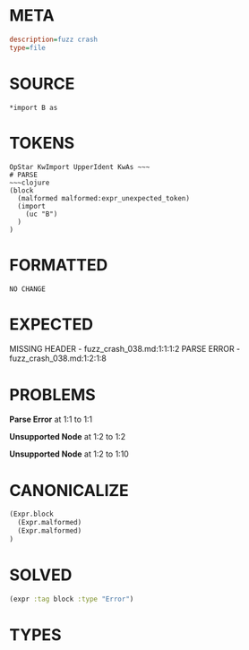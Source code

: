 # META
~~~ini
description=fuzz crash
type=file
~~~
# SOURCE
~~~roc
*import B as
~~~
# TOKENS
~~~text
OpStar KwImport UpperIdent KwAs ~~~
# PARSE
~~~clojure
(block
  (malformed malformed:expr_unexpected_token)
  (import
    (uc "B")
  )
)
~~~
# FORMATTED
~~~roc
NO CHANGE
~~~
# EXPECTED
MISSING HEADER - fuzz_crash_038.md:1:1:1:2
PARSE ERROR - fuzz_crash_038.md:1:2:1:8
# PROBLEMS
**Parse Error**
at 1:1 to 1:1

**Unsupported Node**
at 1:2 to 1:2

**Unsupported Node**
at 1:2 to 1:10

# CANONICALIZE
~~~clojure
(Expr.block
  (Expr.malformed)
  (Expr.malformed)
)
~~~
# SOLVED
~~~clojure
(expr :tag block :type "Error")
~~~
# TYPES
~~~roc
~~~
